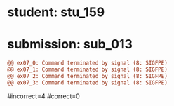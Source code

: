 # student: stu_159
# submission: sub_013

```diff
@@ ex07_0: Command terminated by signal (8: SIGFPE)
@@ ex07_1: Command terminated by signal (8: SIGFPE)
@@ ex07_2: Command terminated by signal (8: SIGFPE)
@@ ex07_3: Command terminated by signal (8: SIGFPE)
```
#incorrect=4
#correct=0
